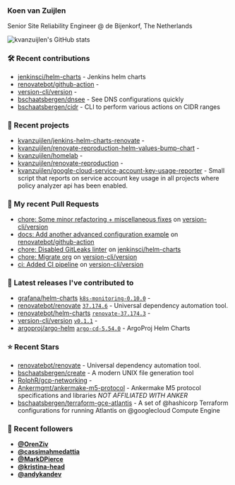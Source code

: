 ### Koen van Zuijlen

Senior Site Reliability Engineer @ de Bijenkorf, The Netherlands

![kvanzuijlen's GitHub stats](https://github-readme-stats.vercel.app/api?username=kvanzuijlen&show=reviews,discussions_started,discussions_answered,prs_merged,prs_merged_percentage&show_icons=true&theme=dark&cache_seconds=86400)

### 🛠️ Recent contributions

- [jenkinsci/helm-charts](https://github.com/jenkinsci/helm-charts) - Jenkins helm charts
- [renovatebot/github-action](https://github.com/renovatebot/github-action) - 
- [version-cli/version](https://github.com/version-cli/version) - 
- [bschaatsbergen/dnsee](https://github.com/bschaatsbergen/dnsee) - See DNS configurations quickly
- [bschaatsbergen/cidr](https://github.com/bschaatsbergen/cidr) - CLI to perform various actions on CIDR ranges

### 🌱 Recent projects

- [kvanzuijlen/jenkins-helm-charts-renovate](https://github.com/kvanzuijlen/jenkins-helm-charts-renovate) - 
- [kvanzuijlen/renovate-reproduction-helm-values-bump-chart](https://github.com/kvanzuijlen/renovate-reproduction-helm-values-bump-chart) - 
- [kvanzuijlen/homelab](https://github.com/kvanzuijlen/homelab) - 
- [kvanzuijlen/renovate-reproduction](https://github.com/kvanzuijlen/renovate-reproduction) - 
- [kvanzuijlen/google-cloud-service-account-key-usage-reporter](https://github.com/kvanzuijlen/google-cloud-service-account-key-usage-reporter) - Small script that reports on service account key usage in all projects where policy analyzer api has been enabled.

### 🚧 My recent Pull Requests

- [chore: Some minor refactoring &#43; miscellaneous fixes](https://github.com/version-cli/version/pull/13) on [version-cli/version](https://github.com/version-cli/version)
- [docs: Add another advanced configuration example](https://github.com/renovatebot/github-action/pull/814) on [renovatebot/github-action](https://github.com/renovatebot/github-action)
- [chore: Disabled GitLeaks linter](https://github.com/jenkinsci/helm-charts/pull/1003) on [jenkinsci/helm-charts](https://github.com/jenkinsci/helm-charts)
- [chore: Migrate org](https://github.com/version-cli/version/pull/12) on [version-cli/version](https://github.com/version-cli/version)
- [ci: Added CI pipeline](https://github.com/version-cli/version/pull/2) on [version-cli/version](https://github.com/version-cli/version)

### 🚀 Latest releases I've contributed to

- [grafana/helm-charts](https://github.com/grafana/helm-charts) [`k8s-monitoring-0.10.0`](https://github.com/grafana/helm-charts/releases/tag/k8s-monitoring-0.10.0) - 
- [renovatebot/renovate](https://github.com/renovatebot/renovate) [`37.174.6`](https://github.com/renovatebot/renovate/releases/tag/37.174.6) - Universal dependency automation tool.
- [renovatebot/helm-charts](https://github.com/renovatebot/helm-charts) [`renovate-37.174.3`](https://github.com/renovatebot/helm-charts/releases/tag/renovate-37.174.3) - 
- [version-cli/version](https://github.com/version-cli/version) [`v0.1.1`](https://github.com/version-cli/version/releases/tag/v0.1.1) - 
- [argoproj/argo-helm](https://github.com/argoproj/argo-helm) [`argo-cd-5.54.0`](https://github.com/argoproj/argo-helm/releases/tag/argo-cd-5.54.0) - ArgoProj Helm Charts

### ⭐ Recent Stars

- [renovatebot/renovate](https://github.com/renovatebot/renovate) - Universal dependency automation tool.
- [bschaatsbergen/create](https://github.com/bschaatsbergen/create) - A modern UNIX file generation tool
- [RolphR/gcp-networking](https://github.com/RolphR/gcp-networking) - 
- [Ankermgmt/ankermake-m5-protocol](https://github.com/Ankermgmt/ankermake-m5-protocol) - Ankermake M5 protocol specifications and libraries *NOT AFFILIATED WITH ANKER*
- [bschaatsbergen/terraform-gce-atlantis](https://github.com/bschaatsbergen/terraform-gce-atlantis) - A set of @hashicorp Terraform configurations for running Atlantis on @googlecloud Compute Engine

### 👀 Recent followers

- [**@OrenZiv**](https://github.com/OrenZiv)
- [**@cassimahmedattia**](https://github.com/cassimahmedattia)
- [**@MarkDPierce**](https://github.com/MarkDPierce)
- [**@kristina-head**](https://github.com/kristina-head)
- [**@andykandev**](https://github.com/andykandev)
